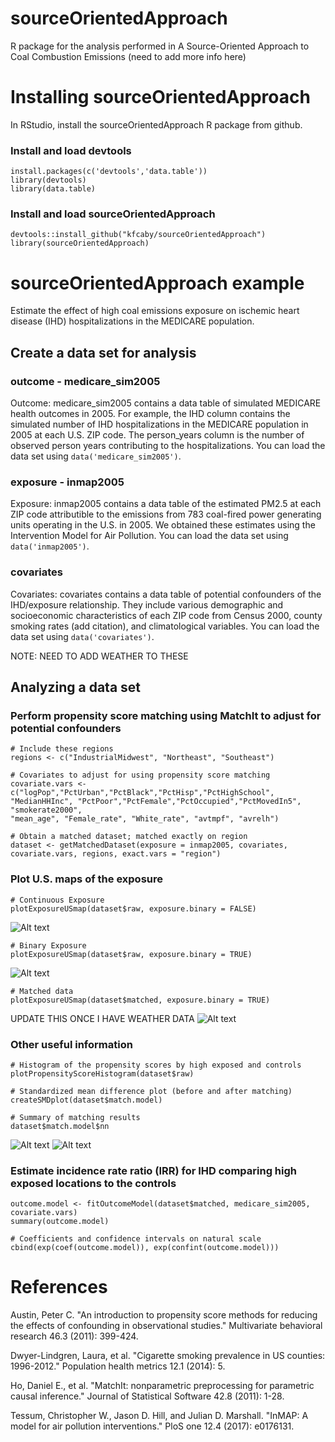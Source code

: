 # sourceOrientedApproach
R package for the analysis performed in A Source-Oriented Approach to Coal Combustion Emissions (need to add more info here)

# Installing sourceOrientedApproach
In RStudio, install the sourceOrientedApproach R package from github.  
### Install and load devtools
```
install.packages(c('devtools','data.table'))
library(devtools)
library(data.table)
```
### Install and load sourceOrientedApproach
```
devtools::install_github("kfcaby/sourceOrientedApproach")
library(sourceOrientedApproach)
```
# sourceOrientedApproach example

Estimate the effect of high coal emissions exposure on ischemic heart disease (IHD) hospitalizations in the MEDICARE population.

## Create a data set for analysis

### outcome - medicare_sim2005 
Outcome: medicare_sim2005 contains a data table of simulated MEDICARE health outcomes in 2005.  For example, the IHD column contains the simulated number of IHD hospitalizations in the MEDICARE population in 2005 at each U.S. ZIP code.  The person_years column is the number of observed person years contributing to the hospitalizations.  You can load the data set using ```data('medicare_sim2005')```. 

### exposure - inmap2005
Exposure: inmap2005 contains a data table of the estimated PM2.5 at each ZIP code attributible to the emissions from 783 coal-fired power generating units operating in the U.S. in 2005.  We obtained these estimates using the Intervention Model for Air Pollution. You can load the data set using ```data('inmap2005')```.

### covariates
Covariates: covariates contains a data table of potential confounders of the IHD/exposure relationship. They include various demographic and socioeconomic characteristics of each ZIP code from Census 2000, county smoking rates (add citation), and climatological variables. You can load the data set using ```data('covariates')```.

NOTE: NEED TO ADD WEATHER TO THESE

## Analyzing a data set

### Perform propensity score matching using MatchIt to adjust for potential confounders
```
# Include these regions
regions <- c("IndustrialMidwest", "Northeast", "Southeast")

# Covariates to adjust for using propensity score matching
covariate.vars <- c("logPop","PctUrban","PctBlack","PctHisp","PctHighSchool", 
"MedianHHInc", "PctPoor","PctFemale","PctOccupied","PctMovedIn5", "smokerate2000",
"mean_age", "Female_rate", "White_rate", "avtmpf", "avrelh")

# Obtain a matched dataset; matched exactly on region 
dataset <- getMatchedDataset(exposure = inmap2005, covariates, covariate.vars, regions, exact.vars = "region")
```
### Plot U.S. maps of the exposure
```
# Continuous Exposure
plotExposureUSmap(dataset$raw, exposure.binary = FALSE)
```
![Alt text](images/continuous.png)
```
# Binary Exposure
plotExposureUSmap(dataset$raw, exposure.binary = TRUE)
```
![Alt text](images/binary.png)
```
# Matched data
plotExposureUSmap(dataset$matched, exposure.binary = TRUE)
```
UPDATE THIS ONCE I HAVE WEATHER DATA
![Alt text](images/binary_matched.png)
### Other useful information
```
# Histogram of the propensity scores by high exposed and controls
plotPropensityScoreHistogram(dataset$raw)

# Standardized mean difference plot (before and after matching)
createSMDplot(dataset$match.model)

# Summary of matching results
dataset$match.model$nn
```
![Alt text](images/propensityScores.png)
![Alt text](images/SMD.png)
### Estimate incidence rate ratio (IRR) for IHD comparing high exposed locations to the controls
```
outcome.model <- fitOutcomeModel(dataset$matched, medicare_sim2005, covariate.vars)
summary(outcome.model)

# Coefficients and confidence intervals on natural scale
cbind(exp(coef(outcome.model)), exp(confint(outcome.model)))
```
# References
Austin, Peter C. "An introduction to propensity score methods for reducing the effects of confounding in observational studies." Multivariate behavioral research 46.3 (2011): 399-424.

Dwyer-Lindgren, Laura, et al. "Cigarette smoking prevalence in US counties: 1996-2012." Population health metrics 12.1 (2014): 5.

Ho, Daniel E., et al. "MatchIt: nonparametric preprocessing for parametric causal inference." Journal of Statistical Software 42.8 (2011): 1-28.

Tessum, Christopher W., Jason D. Hill, and Julian D. Marshall. "InMAP: A model for air pollution interventions." PloS one 12.4 (2017): e0176131.
